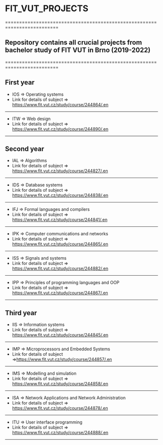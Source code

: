 # FIT_VUT_PROJECTS
=========================================================================
## Repository contains all crucial projects from bachelor study of FIT VUT in Brno (2019-2022)
=========================================================================
## First year
* IOS => Operating systems
* Link for details of subject => https://www.fit.vut.cz/study/course/244864/.en
-------------------------------------------------------------------------
* ITW => Web design
* Link for details of subject => https://www.fit.vut.cz/study/course/244890/.en
-------------------------------------------------------------------------
## Second year
* IAL => Algorithms
* Link for details of subject => https://www.fit.vut.cz/study/course/244827/.en
-------------------------------------------------------------------------
* IDS => Database systems
* Link for details of subject => https://www.fit.vut.cz/study/course/244838/.en
-------------------------------------------------------------------------
* IFJ => Formal languages and compilers
* Link for details of subject => https://www.fit.vut.cz/study/course/244841/.en
-------------------------------------------------------------------------
* IPK => Computer communications and networks
* Link for details of subject => https://www.fit.vut.cz/study/course/244865/.en
-------------------------------------------------------------------------
* ISS => Signals and systems
* Link for details of subject => https://www.fit.vut.cz/study/course/244882/.en
-------------------------------------------------------------------------
* IPP => Principles of programming languages and OOP 
* Link for details of subject => https://www.fit.vut.cz/study/course/244867/.en
-------------------------------------------------------------------------
## Third year
* IIS => Information systems
* Link for details of subject => https://www.fit.vut.cz/study/course/244845/.en
-------------------------------------------------------------------------
* IMP => Microprocessors and Embedded Systems
* Link for details of subject =>https://www.fit.vut.cz/study/course/244857/.en
-------------------------------------------------------------------------
* IMS => Modelling and simulation
* Link for details of subject => https://www.fit.vut.cz/study/course/244858/.en
-------------------------------------------------------------------------
* ISA => Network Applications and Network Administration
* Link for details of subject => https://www.fit.vut.cz/study/course/244878/.en
-------------------------------------------------------------------------
* ITU => User interface programming
* Link for details of subject => https://www.fit.vut.cz/study/course/244888/.en
-------------------------------------------------------------------------
